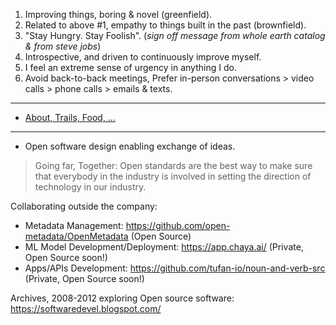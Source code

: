 1. Improving things, boring & novel (greenfield).
2. Related to above #1, empathy to things built in the past (brownfield).
3. "Stay Hungry. Stay Foolish". (_sign off message from whole earth catalog & from steve jobs_)
4. Introspective, and driven to continuously improve myself.
5. I feel an extreme sense of urgency in anything I do.
6. Avoid back-to-back meetings, Prefer in-person conversations > video calls > phone calls > emails & texts.

---

- [About, Trails, Food, ...](https://github.com/ankumar/Fun-Stuff) 

---

- Open software design enabling exchange of ideas.

> Going far, Together: Open standards are the best way to make sure that everybody in the industry is involved in setting the direction of technology in our industry.

Collaborating outside the company:
- Metadata Management: https://github.com/open-metadata/OpenMetadata (Open Source)
- ML Model Development/Deployment: https://app.chaya.ai/ (Private, Open Source soon!)
- Apps/APIs Development: https://github.com/tufan-io/noun-and-verb-src (Private, Open Source soon!)

Archives, 2008-2012 exploring Open source software: https://softwaredevel.blogspot.com/ 
 
<!--
**ankumar/ankumar** is a ✨ _special_ ✨ repository because its `README.md` (this file) appears on your GitHub profile.

Here are some ideas to get you started:

- 🔭 I’m currently working on ...
- 🌱 I’m currently learning ...
- 👯 I’m looking to collaborate on ...
- 🤔 I’m looking for help with ...
- 💬 Ask me about ...
- 📫 How to reach me: ...
- 😄 Pronouns: ...
- ⚡ Fun fact: ...
-->
